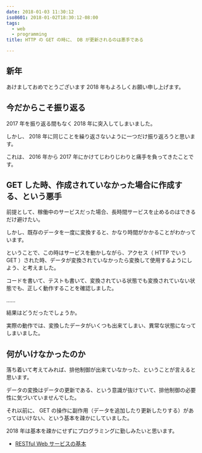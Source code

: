 ```yaml
---
date: 2018-01-03 11:30:12
iso8601: 2018-01-02T18:30:12-08:00
tags:
  - web
  - programming
title: HTTP の GET の時に、 DB が更新されるのは悪手である

---
```


## 新年

あけましておめでとうございます
2018 年もよろしくお願い申し上げます。

## 今だからこそ振り返る

2017 年を振り返る間もなく 2018 年に突入してしまいました。

しかし、 2018 年に同じことを繰り返さないように一つだけ振り返ろうと思います。

これは、 2016 年から 2017 年にかけてじわりじわりと痛手を負ってきたことです。

## GET した時、作成されていなかった場合に作成する、という悪手

前提として、稼働中のサービスだった場合、長時間サービスを止めるのはできるだけ避けたい。

しかし、既存のデータを一度に変換すると、かなり時間がかかることがわかっています。

ということで、この時はサービスを動かしながら、アクセス（ HTTP でいう GET ）された時、データが変換されていなかったら変換して使用するようにしよう、と考えました。

コードを書いて、テストも書いて、変換されている状態でも変換されていない状態でも、正しく動作することを確認しました。

……

結果はどうだったでしょうか。

実際の動作では、変換したデータがいくつも出来てしまい、異常な状態になってしまいました。

## 何がいけなかったのか

落ち着いて考えてみれば、排他制御が出来ていなかった、ということが言えると思います。

データの変換はデータの更新である、という意識が抜けていて、排他制御の必要性に気づいていませんでした。

それ以前に、 GET の操作に副作用（データを追加したり更新したりする）があってはいけない、という基本を疎かにしていました。

2018 年は基本を疎かにせずにプログラミングに勤しみたいと思います。

- [RESTful Web サービスの基本](https://www.ibm.com/developerworks/jp/webservices/library/ws-restful/index.html)


